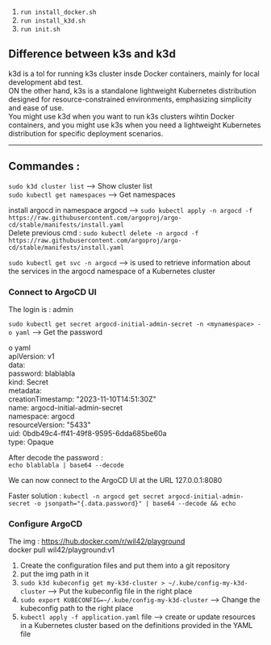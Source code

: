 1) ```run install_docker.sh```
2) ```run install_k3d.sh```
3) ```run init.sh```

## Difference between k3s and k3d

k3d is a tol for running k3s cluster insde Docker containers, mainly for local development abd test.  
ON the other hand, k3s is a standalone lightweight Kubernetes distribution designed for resource-constrained environments, emphasizing simplicity and ease of use.  
You might use k3d when you want to run k3s clusters wihtin Docker containers, and you might use k3s when you need a lightweight Kubernetes distribution for specific deployment scenarios.  

----------

## Commandes :

```sudo k3d cluster list``` --> Show cluster list  
```sudo kubectl get namespaces``` --> Get namespaces  



install argocd in namespace argocd --> ```sudo kubectl apply -n argocd -f https://raw.githubusercontent.com/argoproj/argo-cd/stable/manifests/install.yaml```  
Delete previous cmd :  ```sudo kubectl delete -n argocd -f https://raw.githubusercontent.com/argoproj/argo-cd/stable/manifests/install.yaml```

<!-- This command retrieves the service information for the ArgoCD namespace using kubectl. -->
```sudo kubectl get svc -n argocd``` --> is used to retrieve information about the services in the argocd namespace of a Kubernetes cluster


### Connect to ArgoCD UI
The login is : admin  

```sudo kubectl get secret argocd-initial-admin-secret -n <mynamespace> -o yaml``` --> Get the password

o yaml  
apiVersion: v1  
data:  
  password: blablabla  
kind: Secret  
metadata:  
  creationTimestamp: "2023-11-10T14:51:30Z"  
  name: argocd-initial-admin-secret  
  namespace: argocd  
  resourceVersion: "5433"  
  uid: 0bdb49c4-ff41-49f8-9595-6dda685be60a  
type: Opaque  

After decode the password :  
```echo blablabla | base64 --decode```


We can now connect to the ArgoCD UI at the URL 127.0.0.1:8080  

Faster solution : 
```kubectl -n argocd get secret argocd-initial-admin-secret -o jsonpath="{.data.password}" | base64 --decode && echo```



### Configure ArgoCD

The img : https://hub.docker.com/r/wil42/playground  
docker pull wil42/playground:v1  


1) Create the configuration files and put them into a git repository
2) put the img path in it
3) ```sudo k3d kubeconfig get my-k3d-cluster > ~/.kube/config-my-k3d-cluster``` --> Put the kubeconfig file in the right place
4) ```sudo export KUBECONFIG=~/.kube/config-my-k3d-cluster``` --> Change the kubeconfig path to the right place
4) ```kubectl apply -f application.yaml``` file --> create or update resources in a Kubernetes cluster based on the definitions provided in the YAML file